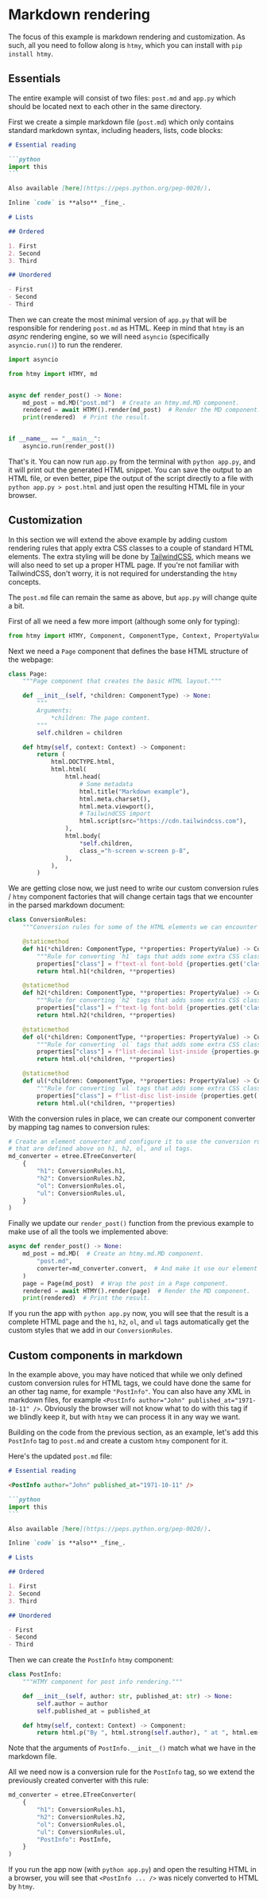 # Markdown rendering

The focus of this example is markdown rendering and customization. As such, all you need to follow along is `htmy`, which you can install with `pip install htmy`.

## Essentials

The entire example will consist of two files: `post.md` and `app.py` which should be located next to each other in the same directory.

First we create a simple markdown file (`post.md`) which only contains standard markdown syntax, including headers, lists, code blocks:

````md
# Essential reading

```python
import this
```

Also available [here](https://peps.python.org/pep-0020/).

Inline `code` is **also** _fine_.

# Lists

## Ordered

1. First
2. Second
3. Third

## Unordered

- First
- Second
- Third
````

Then we can create the most minimal version of `app.py` that will be responsible for rendering `post.md` as HTML. Keep in mind that `htmy` is an _async_ rendering engine, so we will need `asyncio` (specifically `asyncio.run()`) to run the renderer.

```python
import asyncio

from htmy import HTMY, md


async def render_post() -> None:
    md_post = md.MD("post.md")  # Create an htmy.md.MD component.
    rendered = await HTMY().render(md_post)  # Render the MD component.
    print(rendered)  # Print the result.


if __name__ == "__main__":
    asyncio.run(render_post())
```

That's it. You can now run `app.py` from the terminal with `python app.py`, and it will print out the generated HTML snippet. You can save the output to an HTML file, or even better, pipe the output of the script directly to a file with `python app.py > post.html` and just open the resulting HTML file in your browser.

## Customization

In this section we will extend the above example by adding custom rendering rules that apply extra CSS classes to a couple of standard HTML elements. The extra styling will be done by [TailwindCSS](https://tailwindcss.com/), which means we will also need to set up a proper HTML page. If you're not familiar with TailwindCSS, don't worry, it is not required for understanding the `htmy` concepts.

The `post.md` file can remain the same as above, but `app.py` will change quite a bit.

First of all we need a few more import (although some only for typing):

```python
from htmy import HTMY, Component, ComponentType, Context, PropertyValue, etree, html, md
```

Next we need a `Page` component that defines the base HTML structure of the webpage:

```python
class Page:
    """Page component that creates the basic HTML layout."""

    def __init__(self, *children: ComponentType) -> None:
        """
        Arguments:
            *children: The page content.
        """
        self.children = children

    def htmy(self, context: Context) -> Component:
        return (
            html.DOCTYPE.html,
            html.html(
                html.head(
                    # Some metadata
                    html.title("Markdown example"),
                    html.meta.charset(),
                    html.meta.viewport(),
                    # TailwindCSS import
                    html.script(src="https://cdn.tailwindcss.com"),
                ),
                html.body(
                    *self.children,
                    class_="h-screen w-screen p-8",
                ),
            ),
        )
```

We are getting close now, we just need to write our custom conversion rules / `htmy` component factories that will change certain tags that we encounter in the parsed markdown document:

```python
class ConversionRules:
    """Conversion rules for some of the HTML elements we can encounter in parsed markdown documents."""

    @staticmethod
    def h1(*children: ComponentType, **properties: PropertyValue) -> ComponentType:
        """Rule for converting `h1` tags that adds some extra CSS classes to the tag."""
        properties["class"] = f"text-xl font-bold {properties.get('class', '')}"
        return html.h1(*children, **properties)

    @staticmethod
    def h2(*children: ComponentType, **properties: PropertyValue) -> ComponentType:
        """Rule for converting `h2` tags that adds some extra CSS classes to the tag."""
        properties["class"] = f"text-lg font-bold {properties.get('class', '')}"
        return html.h2(*children, **properties)

    @staticmethod
    def ol(*children: ComponentType, **properties: PropertyValue) -> ComponentType:
        """Rule for converting `ol` tags that adds some extra CSS classes to the tag."""
        properties["class"] = f"list-decimal list-inside {properties.get('class', '')}"
        return html.ol(*children, **properties)

    @staticmethod
    def ul(*children: ComponentType, **properties: PropertyValue) -> ComponentType:
        """Rule for converting `ul` tags that adds some extra CSS classes to the tag."""
        properties["class"] = f"list-disc list-inside {properties.get('class', '')}"
        return html.ul(*children, **properties)
```

With the conversion rules in place, we can create our component converter by mapping tag names to conversion rules:

```python
# Create an element converter and configure it to use the conversion rules
# that are defined above on h1, h2, ol, and ul tags.
md_converter = etree.ETreeConverter(
    {
        "h1": ConversionRules.h1,
        "h2": ConversionRules.h2,
        "ol": ConversionRules.ol,
        "ul": ConversionRules.ul,
    }
)
```

Finally we update our `render_post()` function from the previous example to make use of all the tools we implemented above:

```python
async def render_post() -> None:
    md_post = md.MD(  # Create an htmy.md.MD component.
        "post.md",
        converter=md_converter.convert,  # And make it use our element converter's conversion method.
    )
    page = Page(md_post)  # Wrap the post in a Page component.
    rendered = await HTMY().render(page)  # Render the MD component.
    print(rendered)  # Print the result.
```

If you run the app with `python app.py` now, you will see that the result is a complete HTML page and the `h1`, `h2`, `ol`, and `ul` tags automatically get the custom styles that we add in our `ConversionRules`.

## Custom components in markdown

In the example above, you may have noticed that while we only defined custom conversion rules for HTML tags, we could have done the same for an other tag name, for example `"PostInfo"`. You can also have any XML in markdown files, for example `<PostInfo author="John" published_at="1971-10-11" />`. Obviously the browser will not know what to do with this tag if we blindly keep it, but with `htmy` we can process it in any way we want.

Building on the code from the previous section, as an example, let's add this `PostInfo` tag to `post.md` and create a custom `htmy` component for it.

Here's the updated `post.md` file:

````md
# Essential reading

<PostInfo author="John" published_at="1971-10-11" />

```python
import this
```

Also available [here](https://peps.python.org/pep-0020/).

Inline `code` is **also** _fine_.

# Lists

## Ordered

1. First
2. Second
3. Third

## Unordered

- First
- Second
- Third
````

Then we can create the `PostInfo` `htmy` component:

```python
class PostInfo:
    """HTMY component for post info rendering."""

    def __init__(self, author: str, published_at: str) -> None:
        self.author = author
        self.published_at = published_at

    def htmy(self, context: Context) -> Component:
        return html.p("By ", html.strong(self.author), " at ", html.em(self.published_at), ".")
```

Note that the arguments of `PostInfo.__init__()` match what we have in the markdown file.

All we need now is a conversion rule for the `PostInfo` tag, so we extend the previously created converter with this rule:

```python
md_converter = etree.ETreeConverter(
    {
        "h1": ConversionRules.h1,
        "h2": ConversionRules.h2,
        "ol": ConversionRules.ol,
        "ul": ConversionRules.ul,
        "PostInfo": PostInfo,
    }
)
```

If you run the app now (with `python app.py`) and open the resulting HTML in a browser, you will see that `<PostInfo ... />` was nicely converted to HTML by `htmy`.
